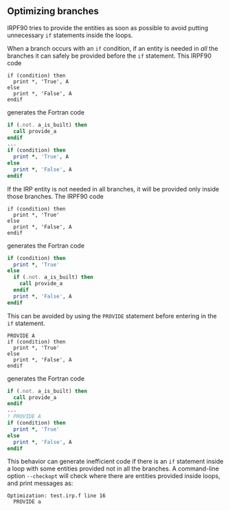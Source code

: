 Optimizing branches
-------------------

IRPF90 tries to provide the entities as soon as possible to avoid
putting unnecessary ``if`` statements inside the loops. 

When a branch occurs with an ``if`` condition,
if an entity is needed in *all* the branches it can safely be provided
before the ``if`` statement.
This IRPF90 code

``` irpf90
if (condition) then
  print *, 'True', A
else
  print *, 'False', A
endif
```

generates the Fortran code

``` fortran
if (.not. a_is_built) then
  call provide_a
endif
...
if (condition) then
  print *, 'True', A
else
  print *, 'False', A
endif
```

If the IRP entity is not needed in all branches, it will be provided only inside
those branches. The IRPF90 code
``` irpf90
if (condition) then
  print *, 'True'
else
  print *, 'False', A
endif
```

generates the Fortran code

``` fortran
if (condition) then
  print *, 'True'
else
  if (.not. a_is_built) then
    call provide_a
  endif
  print *, 'False', A
endif
```

This can be avoided by using the ``PROVIDE`` statement before entering in the ``if`` statement.

``` irpf90
PROVIDE A
if (condition) then
  print *, 'True'
else
  print *, 'False', A
endif
```

generates the Fortran code

``` fortran
if (.not. a_is_built) then
  call provide_a
endif
...
! PROVIDE A
if (condition) then
  print *, 'True'
else
  print *, 'False', A
endif
```

This behavior can generate inefficient code if there is an ``if`` statement
inside a loop with some entities provided not in all the branches. A command-line
option ``--checkopt`` will check where there are entities provided inside loops,
and print messages as:

```
Optimization: test.irp.f line 16
  PROVIDE a
```


